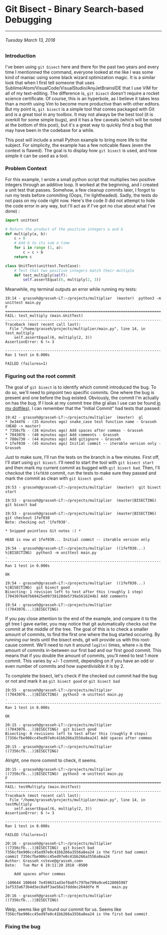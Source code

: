 # Git Bisect - Binary Search-based Debugging
------------

###### Tuesday March 13, 2018

### Introduction

I've been using `git bisect` here and there for the past two years and every time I mentionned the command, everyone looked at me like I was some kind of maniac using some black wizard optimization magic.
It is a similar look that when I first tell someone that uses Sublime/Atom/VisualCode/VisualStudio/AnyJetBrainsIDE that I use VIM for all of my text-editing.
The difference is, `git bisect` doesn't require a rocket science certificate.
Of course, this is an hyperbole, as I believe it takes less than a month using Vim to become more productive than with other editors.
But my point is, `git bisect` is a simple tool that comes packaged with Git and is a great tool in any toolbox.
It may not always be the best tool (it is overkill for some simple bugs), and it has a few caveats (which will be noted at the bottom of this post), but it's a great way to quickly find a bug that may have been in the codebase for a while.

This post will include a small Python example to bring more life to the subject.
For simplicity, the example has a few noticable flaws (even the context is flawed).
The goal is to display how `git bisect` is used, and how simple it can be used as a tool.

### Problem Context

For this example, I wrote a small python script that multiplies two positive integers through an additive loop.
It worked at the beginning, and I created a unit test that passes.
Somehow, a few cleanup commits later, I forgot to run my tests before commiting (Oops, I'm lightheaded).
Sadly, the tests do not pass on my code right now.
Here's the code (I did not attempt to hide the code error in any way, but I'll act as if I've got no clue about what I've done) :
```py
import unittest

# Return the product of the positive integers a and b
def multiply(a, b):
    c = 0
    # Add b to its sum a time
    for i in range (1, a):
        c = c + b
    return c

class UnitTest(unittest.TestCase):
    # Test that two positive integers match their multiple
    def test_multiply(self):
        self.assertEqual(6, multiply(2, 3))

```

Meanwhile, my terminal outputs an error while running my tests:
```
19:14 - grasseh@grasseh-LT:~/projects/multiplier  (master)  python3 -m unittest main.py
F
======================================================================
FAIL: test_multiply (main.UnitTest)
----------------------------------------------------------------------
Traceback (most recent call last):
  File "/home/grasseh/projects/multiplier/main.py", line 14, in test_multiply
    self.assertEqual(6, multiply(2, 3))
AssertionError: 6 != 3

----------------------------------------------------------------------
Ran 1 test in 0.000s

FAILED (failures=1)
```

### Figuring out the root commit

The goal of `git bisect` is to identify which commit introduced the bug.
To do so, we'll need to pinpoint two specific commits.
One where the bug is present and one before the bug existed.
Obviously, the commit I'm actually on has the bug.
If I look at my commit tree (the gl alias I use can be found [in my dotfiles](https://github.com/Grasseh/dotfiles/blob/87aba452fea9bc80fe876fc0ac146d5ada6eefc5/links/.bash_profile#L41)), I can remember that the "Initial Commit" had tests that passed:

```
19:42 - grasseh@grasseh-LT:~/projects/multiplier  (master)  gl
* 3e344f6 - (35 minutes ago) snake_case test function name - Grasseh (HEAD -> master)
* 7356cfb - (38 minutes ago) Add spaces after commas - Grasseh
* 7043076 - (40 minutes ago) Add comments - Grasseh
* 780e730 - (44 minutes ago) Add gitignore - Grasseh
* 1fef030 - (45 minutes ago) Initial commit -- iterable version only - Grasseh
```

Just to make sure, I'll run the tests on the branch in a few minutes.
First off, I'll start using `git bisect`.
I'll need to start the tool with `git bisect start` and then mark my current commit as bugged with `git bisect bad`.
Then, I'll checkout the `1fef030` commit, run the tests to make sure they passed and mark the commit as clean with `git bisect good`.

```
19:53 - grasseh@grasseh-LT:~/projects/multiplier  (master)  git bisect start

19:53 - grasseh@grasseh-LT:~/projects/multiplier  (master|BISECTING)  git bisect bad

19:53 - grasseh@grasseh-LT:~/projects/multiplier  (master|BISECTING)  git checkout 1fef030
Note: checking out '1fef030'.

* Snipped pointless Git notes :) *

HEAD is now at 1fef030... Initial commit -- iterable version only

19:54 - grasseh@grasseh-LT:~/projects/multiplier  ((1fef030...) %|BISECTING)  python3 -m unittest main.py
.
----------------------------------------------------------------------
Ran 1 test in 0.000s

OK

19:54 - grasseh@grasseh-LT:~/projects/multiplier  ((1fef030...) %|BISECTING)  git bisect good
Bisecting: 1 revision left to test after this (roughly 1 step)
[7043076e87b69425e09738120de5739a5616244b] Add comments

19:54 - grasseh@grasseh-LT:~/projects/multiplier  ((7043076...)|BISECTING)
```

If you pay close attention to the end of the example, and compare it to the git tree I gave earlier, you may notice that git automatically checks out the commit at the middle of the tree.
The goal of this is to check a smaller amount of commits, to find the first one where the bug started occuring.
By running our tests until the bisect ends, git will provide us with this root-cause commit.
We'll need to run it around `log2(n)` times, where `n` is the amount of commits in-between our first bad and our first good commit.
This means that if you double the amount of commits, you'll need to test 1 more commit.
This varies by +/- 1 commit, depending on if you have an odd or even number of commits and how superdivisible it is by 2.

To complete the bisect, let's check if the checked out commit had the bug or not and mark it as `git bisect good` or `git bisect bad`

```
19:55 - grasseh@grasseh-LT:~/projects/multiplier  ((7043076...)|BISECTING)  python3 -m unittest main.py
.
----------------------------------------------------------------------
Ran 1 test in 0.000s

OK

20:15 - grasseh@grasseh-LT:~/projects/multiplier  ((7043076...)|BISECTING)  git bisect good
Bisecting: 0 revisions left to test after this (roughly 0 steps)
[7356cfbe906cc45ed97e0c41bb266a3556a8ea24] Add spaces after commas

20:15 - grasseh@grasseh-LT:~/projects/multiplier  ((7356cfb...)|BISECTING)

```

Alright, one more commit to check, it seems.

```
20:15 - grasseh@grasseh-LT:~/projects/multiplier  ((7356cfb...)|BISECTING)  python3 -m unittest main.py
F
======================================================================
FAIL: testMultiply (main.UnitTest)
----------------------------------------------------------------------
Traceback (most recent call last):
  File "/home/grasseh/projects/multiplier/main.py", line 14, in testMultiply
    self.assertEqual(6, multiply(2, 3))
AssertionError: 6 != 3

----------------------------------------------------------------------
Ran 1 test in 0.000s

FAILED (failures=1)

20:16 - grasseh@grasseh-LT:~/projects/multiplier  ((7356cfb...)|BISECTING)  git bisect bad
7356cfbe906cc45ed97e0c41bb266a3556a8ea24 is the first bad commit
commit 7356cfbe906cc45ed97e0c41bb266a3556a8ea24
Author: Grasseh <steve@grasseh.com>
Date:   Tue Mar 6 19:11:20 2018 -0500

    Add spaces after commas

:100644 100644 7e459631ad3ef0a8fc797be709a9ce6128065987 3af533a673b4d3ec8a9f3ae56a1fdddec264ddfe M      main.py

20:16 - grasseh@grasseh-LT:~/projects/multiplier  ((7356cfb...)|BISECTING)
```

Welp, seems like git found our commit for us.
Seems like `7356cfbe906cc45ed97e0c41bb266a3556a8ea24 is the first bad commit`

### Fixing the bug
